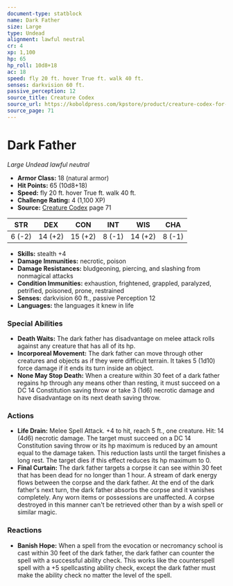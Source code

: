 ```yaml
---
document-type: statblock
name: Dark Father
size: Large
type: Undead
alignment: lawful neutral
cr: 4
xp: 1,100
hp: 65
hp_roll: 10d8+18
ac: 18
speed: fly 20 ft. hover True ft. walk 40 ft.
senses: darkvision 60 ft. 
passive_perception: 12
source_title: Creature Codex
source_url: https://koboldpress.com/kpstore/product/creature-codex-for-5th-edition-dnd
source_page: 71
---
```


# Dark Father

*Large* *Undead* *lawful neutral*

- **Armor Class:** 18 (natural armor)
- **Hit Points:** 65 (10d8+18)
- **Speed:** fly 20 ft. hover True ft. walk 40 ft.
- **Challenge Rating:** 4 (1,100 XP)
- **Source:** [Creature Codex](https://koboldpress.com/kpstore/product/creature-codex-for-5th-edition-dnd) page 71

| STR | DEX | CON | INT | WIS | CHA |
| --- | --- | --- | --- | --- | --- |
| 6 (-2) | 14 (+2) | 15 (+2) | 8 (-1) | 14 (+2) | 8 (-1) |

- **Skills:** stealth +4
- **Damage Immunities:** necrotic, poison
- **Damage Resistances:** bludgeoning, piercing, and slashing from nonmagical attacks
- **Condition Immunities:** exhaustion, frightened, grappled, paralyzed, petrified, poisoned, prone, restrained
- **Senses:** darkvision 60 ft., passive Perception 12
- **Languages:** the languages it knew in life

### Special Abilities

- **Death Waits:** The dark father has disadvantage on melee attack rolls against any creature that has all of its hp.
- **Incorporeal Movement:** The dark father can move through other creatures and objects as if they were difficult terrain. It takes 5 (1d10) force damage if it ends its turn inside an object.
- **None May Stop Death:** When a creature within 30 feet of a dark father regains hp through any means other than resting, it must succeed on a DC 14 Constitution saving throw or take 3 (1d6) necrotic damage and have disadvantage on its next death saving throw.

### Actions

- **Life Drain:** Melee Spell Attack. +4 to hit, reach 5 ft., one creature. Hit: 14 (4d6) necrotic damage. The target must succeed on a DC 14 Constitution saving throw or its hp maximum is reduced by an amount equal to the damage taken. This reduction lasts until the target finishes a long rest. The target dies if this effect reduces its hp maximum to 0.
- **Final Curtain:** The dark father targets a corpse it can see within 30 feet that has been dead for no longer than 1 hour. A stream of dark energy flows between the corpse and the dark father. At the end of the dark father's next turn, the dark father absorbs the corpse and it vanishes completely. Any worn items or possessions are unaffected. A corpse destroyed in this manner can't be retrieved other than by a wish spell or similar magic.

### Reactions

- **Banish Hope:** When a spell from the evocation or necromancy school is cast within 30 feet of the dark father, the dark father can counter the spell with a successful ability check. This works like the counterspell spell with a +5 spellcasting ability check, except the dark father must make the ability check no matter the level of the spell.
